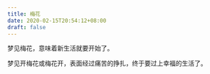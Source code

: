 ```yaml
---
title: 梅花
date: 2020-02-15T20:54:12+08:00
draft: false
---
```


梦见梅花，意味着新生活就要开始了。


梦见开梅花或梅花开，表面经过痛苦的挣扎，终于要过上幸福的生活了。
